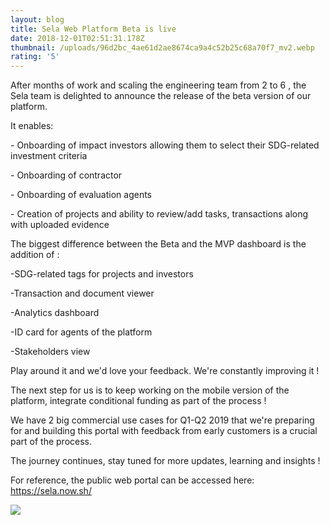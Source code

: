 ```yaml
---
layout: blog
title: Sela Web Platform Beta is live
date: 2018-12-01T02:51:31.178Z
thumbnail: /uploads/96d2bc_4ae61d2ae8674ca9a4c52b25c68a70f7_mv2.webp
rating: '5'
---
```

After months of work and scaling the engineering team from 2 to 6 , the Sela team is delighted to announce the release of the beta version of our platform.

It enables: 

\- Onboarding of impact investors allowing them to select their SDG-related investment criteria

\- Onboarding of contractor

\- Onboarding of evaluation agents

\- Creation of projects and ability to review/add tasks, transactions along with uploaded evidence

The biggest difference between the Beta and the MVP dashboard is the addition of :

\-SDG-related tags for projects and investors 

\-Transaction and document viewer

\-Analytics dashboard

\-ID card for agents of the platform

\-Stakeholders view

Play around it and we'd love your feedback. We're constantly improving it !

The next step for us is to keep working on the mobile version of the platform, integrate conditional funding as part of the process !

We have 2 big commercial use cases for Q1-Q2 2019 that we're preparing for and building this portal with feedback from early customers is a crucial part of the process.

The journey continues, stay tuned for more updates, learning and insights !

For reference, the public web portal can be accessed here: https://sela.now.sh/

![](/uploads/96d2bc_5b73decfea2849dca82a64715ef7d80e_mv2.webp)
